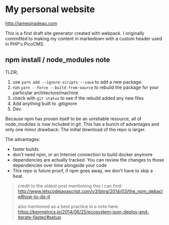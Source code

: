My personal website
===
http://jamesjnadeau.com

This is a first draft site generator created with webpack. I originally committed to making my content in markedown with a custom header used in PHP's PicoCMS.

## npm install / node_modules note

TLDR;

  1. use `yarn add --ignore-scripts --save` to add a new package.
  2. run `yarn --force --build-from-source` to rebuild the package for your particular architecture/machine
  3. check with `git status` to see if the rebuild added any new files
  4. Add anything built to .gitignore
  5. Dev.

Because npm has proven itself to be an unreliable resource, all of node_modules is now
included in git. This has a bunch of advantages and only one minor drawback:
The initial download of the repo is larger.

The advantages:
- faster builds
- don't need npm, or an Internet connection to build docker anymore
- dependencies are actually tracked. You can review the changes to those dependencies over time alongside your code
- This repo is future proof, if npm goes away, we don't have to skip a beat.

> credit to the oldest post mentioning this I can find:  http://www.letscodejavascript.com/v3/blog/2014/03/the_npm_debacle#how-to-do-it
>
> also mentioned as a best practice in a note here: https://keymetrics.io/2014/06/25/ecosystem-json-deploy-and-iterate-faster/#setup
